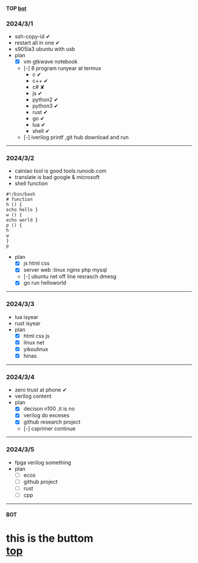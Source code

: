 #### TOP [bot](#bot)

### 2024/3/1
- ssh-copy-id ✔
- restart all in one ✔
- s905la3 ubuntu with usb
- plan 
  - [x] vm gtkwave notebook
  - [-] 8 program runyear at termux
    + c ✔
    + c++ ✔
    + c# ✘
    + js ✔
    + python2 ✔
    + python3 ✔
    + rust ✔
    + go ✔
    + lua ✔
    + shell ✔
  - [-] iverilog printf ,git hub download and run
---
### 2024/3/2
- cainiao tool is good tools.runoob.com
- translate is bad  google & microsoft 
- shell function
```
#!/bin/bash
# function
h () {
echo hello }
w () {
echo world }
p () {
h
w
}
p
```
- plan
  - [x] js html css
  - [x] server web :linux nginx php mysql
  - [-] ubuntu net off line resrasch dmesg
  - [x] go run helloworld
---
### 2024/3/3
- lua isyear
- rust isyear
- plan
  - [x] html css js
  - [x] linux net
  - [x] yikoulinux
  - [x] hinas
---
### 2024/3/4
- zero trust at phone ✔
- verilog content
- plan
  - [x] decison n100 ,it is no 
  - [x] verilog do exceses
  - [x] github research project
  - [-] csprimer continue
---
### 2024/3/5
- fpga verilog something 
- plan
  - [ ] ecos
  - [ ] github project
  - [ ] rust
  - [ ] cpp
--- 
#### BOT    
this is the buttom   
[top](#top)
===
